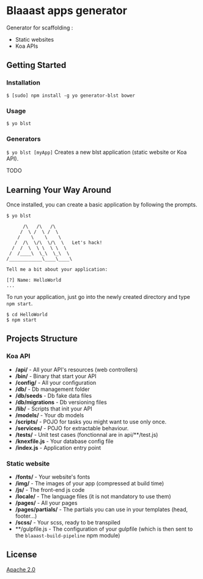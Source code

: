 Blaaast apps generator
======================

Generator for scaffolding :
- Static websites
- Koa APIs

## Getting Started

### Installation

```shell
$ [sudo] npm install -g yo generator-blst bower
```

### Usage

```shell
$ yo blst
```

### Generators

`$ yo blst [myApp]`
Creates a new blst application (static website or Koa API).

TODO


## Learning Your Way Around

Once installed, you can create a basic application by following the prompts.

```shell
$ yo blst

      /\   /\   /\
     /  \ /  \ /  \
    /    \    \    \
   /  /\  \/\  \/\  \   Let's hack!
  /  /  \  \ \  \ \  \
 /  /____\  \_\  \_\  \
/____________\____\____\

Tell me a bit about your application:

[?] Name: HelloWorld
...
```

To run your application, just go into the newly created directory and type `npm start`.

```shell
$ cd HelloWorld
$ npm start
```


## Projects Structure

### Koa API

- **/api/** - All your API's resources (web controllers)
- **/bin/** - Binary that start your API
- **/config/** - All your configuration
- **/db/** - Db management folder
- **/db/seeds** - Db fake data files
- **/db/migrations** - Db versioning files
- **/lib/** - Scripts that init your API
- **/models/** - Your db models
- **/scripts/** - POJO for tasks you might want to use only once.
- **/services/** - POJO for extractable behaviour.
- **/tests/** - Unit test cases (fonctionnal are in api/**/test.js)
- **/knexfile.js** - Your database config file
- **/index.js** - Application entry point

### Static website

- **/fonts/** - Your website's fonts
- **/img/** - The images of your app (compressed at build time)
- **/js/** - The front-end js code
- **/locale/** - The language files (it is not mandatory to use them)
- **/pages/** - All your pages
- **/pages/partials/** - The partials you can use in your templates (head, footer...)
- **/scss/** - Your scss, ready to be transpiled
- **/gulpfile.js - The configuration of your gulpfile (which is then sent to the `blaaast-build-pipeline` npm module)

## License

[Apache 2.0](http://www.apache.org/licenses/LICENSE-2.0)
